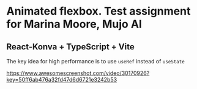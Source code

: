 # Animated flexbox. Test assignment for Marina Moore, Mujo AI

## React-Konva + TypeScript + Vite

The key idea for high performance is to use `useRef` instead of `useState`

https://www.awesomescreenshot.com/video/30170926?key=50ff6ab476a32fd47d6d6721e3242b53
